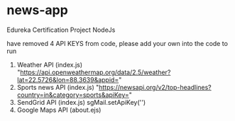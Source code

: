 # news-app
Edureka Certification Project NodeJs

have removed 4 API KEYS from code, please add your own into the code to run

1.	Weather API (index.js)  "https://api.openweathermap.org/data/2.5/weather?lat=22.5726&lon=88.3639&appid="
2.	Sports news API (index.js)  "https://newsapi.org/v2/top-headlines?country=in&category=sports&apiKey="
3.	SendGrid API (index.js) sgMail.setApiKey('')
4.	Google Maps API (about.ejs) <script src='https://maps.googleapis.com/maps/api/js?key='></script>


